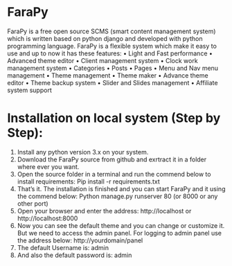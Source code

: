# FaraPy
FaraPy is a free open source SCMS (smart content management system) which is written based on python django and developed with python programming language.
FaraPy is a flexible system which make it easy to use and up to now it has these features:
•	Light and Fast performance
•	Advanced theme editor
•	Client management system
•	Clock work management system
•	Categories
•	Posts
•	Pages
•	Menu and Nav menu management
•	Theme management
•	Theme maker
•	Advance theme editor
•	Theme backup system
•	Slider and Slides management
•	Affiliate system support


# Installation on local system (Step by Step):
1)	Install any python version 3.x on your system.
2)	Download the FaraPy source from github and exrtract it in a folder where ever you want.
3)	Open the source folder in a terminal and run the commend below to install requirements:
Pip install -r requirements.txt
4)	That’s it. The installation is finished and you can start FaraPy and it using the commend below:
Python manage.py runserver 80 (or 8000 or any other port)
5)	Open your browser and enter the address:
http://localhost or http://localhost:8000
6)	Now you can see the default theme and you can change or customize it. But we need to access the admin panel. For logging to admin panel use the address below:
http://yourdomain/panel
7)	The default Username is: admin
8)	And also the default password is: admin

